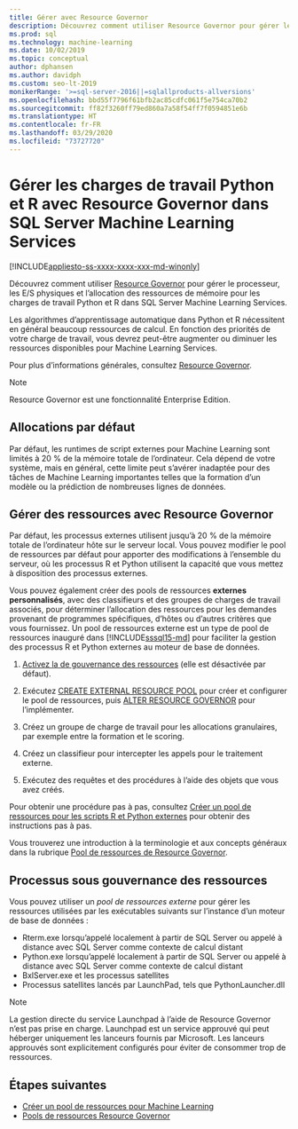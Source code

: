 ```yaml
---
title: Gérer avec Resource Governor
description: Découvrez comment utiliser Resource Governor pour gérer le processeur, les E/S physiques et l’allocation des ressources de mémoire pour les charges de travail Python et R dans SQL Server Machine Learning Services.
ms.prod: sql
ms.technology: machine-learning
ms.date: 10/02/2019
ms.topic: conceptual
author: dphansen
ms.author: davidph
ms.custom: seo-lt-2019
monikerRange: '>=sql-server-2016||=sqlallproducts-allversions'
ms.openlocfilehash: bbd55f7796f61bfb2ac85cdfc061f5e754ca70b2
ms.sourcegitcommit: ff82f3260ff79ed860a7a58f54ff7f0594851e6b
ms.translationtype: HT
ms.contentlocale: fr-FR
ms.lasthandoff: 03/29/2020
ms.locfileid: "73727720"
---
```

# <a name="manage-python-and-r-workloads-with-resource-governor-in-sql-server-machine-learning-services"></a>Gérer les charges de travail Python et R avec Resource Governor dans SQL Server Machine Learning Services
[!INCLUDE[appliesto-ss-xxxx-xxxx-xxx-md-winonly](../../includes/appliesto-ss-xxxx-xxxx-xxx-md-winonly.md)]

Découvrez comment utiliser [Resource Governor](../../relational-databases/resource-governor/resource-governor.md) pour gérer le processeur, les E/S physiques et l’allocation des ressources de mémoire pour les charges de travail Python et R dans SQL Server Machine Learning Services.

Les algorithmes d’apprentissage automatique dans Python et R nécessitent en général beaucoup ressources de calcul. En fonction des priorités de votre charge de travail, vous devrez peut-être augmenter ou diminuer les ressources disponibles pour Machine Learning Services.

Pour plus d’informations générales, consultez [Resource Governor](../../relational-databases/resource-governor/resource-governor.md).

> [!NOTE] 
> Resource Governor est une fonctionnalité Enterprise Edition.

## <a name="default-allocations"></a>Allocations par défaut

Par défaut, les runtimes de script externes pour Machine Learning sont limités à 20 % de la mémoire totale de l’ordinateur. Cela dépend de votre système, mais en général, cette limite peut s’avérer inadaptée pour des tâches de Machine Learning importantes telles que la formation d’un modèle ou la prédiction de nombreuses lignes de données. 

## <a name="manage-resources-with-resource-governor"></a>Gérer des ressources avec Resource Governor
 
Par défaut, les processus externes utilisent jusqu’à 20 % de la mémoire totale de l’ordinateur hôte sur le serveur local. Vous pouvez modifier le pool de ressources par défaut pour apporter des modifications à l’ensemble du serveur, où les processus R et Python utilisent la capacité que vous mettez à disposition des processus externes.

Vous pouvez également créer des pools de ressources **externes personnalisés**, avec des classifieurs et des groupes de charges de travail associés, pour déterminer l’allocation des ressources pour les demandes provenant de programmes spécifiques, d’hôtes ou d’autres critères que vous fournissez. Un pool de ressources externe est un type de pool de ressources inauguré dans [!INCLUDE[sssql15-md](../../includes/sssql15-md.md)] pour faciliter la gestion des processus R et Python externes au moteur de base de données.

1. [Activez la de gouvernance des ressources](https://docs.microsoft.com/sql/relational-databases/resource-governor/enable-resource-governor) (elle est désactivée par défaut).

2. Exécutez [CREATE EXTERNAL RESOURCE POOL](https://docs.microsoft.com/sql/t-sql/statements/create-external-resource-pool-transact-sql) pour créer et configurer le pool de ressources, puis [ALTER RESOURCE GOVERNOR](https://docs.microsoft.com/sql/t-sql/statements/alter-resource-governor-transact-sql) pour l’implémenter.

3. Créez un groupe de charge de travail pour les allocations granulaires, par exemple entre la formation et le scoring.

4. Créez un classifieur pour intercepter les appels pour le traitement externe.

5. Exécutez des requêtes et des procédures à l’aide des objets que vous avez créés.

Pour obtenir une procédure pas à pas, consultez [Créer un pool de ressources pour les scripts R et Python externes](../../advanced-analytics/r/how-to-create-a-resource-pool-for-r.md) pour obtenir des instructions pas à pas.

Vous trouverez une introduction à la terminologie et aux concepts généraux dans la rubrique [Pool de ressources de Resource Governor](../../relational-databases/resource-governor/resource-governor-resource-pool.md).

## <a name="processes-under-resource-governance"></a>Processus sous gouvernance des ressources
  
 Vous pouvez utiliser un *pool de ressources externe* pour gérer les ressources utilisées par les exécutables suivants sur l’instance d’un moteur de base de données :

+ Rterm.exe lorsqu’appelé localement à partir de SQL Server ou appelé à distance avec SQL Server comme contexte de calcul distant
+ Python.exe lorsqu’appelé localement à partir de SQL Server ou appelé à distance avec SQL Server comme contexte de calcul distant
+ BxlServer.exe et les processus satellites
+ Processus satellites lancés par LaunchPad, tels que PythonLauncher.dll
  
> [!NOTE]
> La gestion directe du service Launchpad à l’aide de Resource Governor n’est pas prise en charge. Launchpad est un service approuvé qui peut héberger uniquement les lanceurs fournis par Microsoft. Les lanceurs approuvés sont explicitement configurés pour éviter de consommer trop de ressources.
  
## <a name="next-steps"></a>Étapes suivantes

+ [Créer un pool de ressources pour Machine Learning](create-external-resource-pool.md)
+ [Pools de ressources Resource Governor](../../relational-databases/resource-governor/resource-governor-resource-pool.md)
